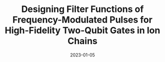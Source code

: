 ---
title: "Designing Filter Functions of Frequency-Modulated Pulses for High-Fidelity Two-Qubit Gates in Ion Chains"
collection: publications
permalink: /publication/2023-01-05-Filter
excerpt: "We derive and design filter functions of the laser pulses for two-qubit gates on trapped ions, in order to suppress the effects of time-varying fluctuations of the motional-mode frequencies. This improves the experimentally measured gate fidelity from 99.23(7)% to 99.55(7)% in a five-ion chain."
date: 2023-01-05
venue: 'Physical Review Applied'
paperno: '19, 014014'
authors: '<b>MK</b>, Y. Wang, C. Fang, B. Zhang, O. Khosravani, J. Kim, and K.R. Brown'
paperurl: 'https://journals.aps.org/prapplied/abstract/10.1103/PhysRevApplied.19.014014'
arXiv: 'arXiv:2206.10850'
arXivurl: 'https://arxiv.org/abs/2206.10850'
highlight: True
---